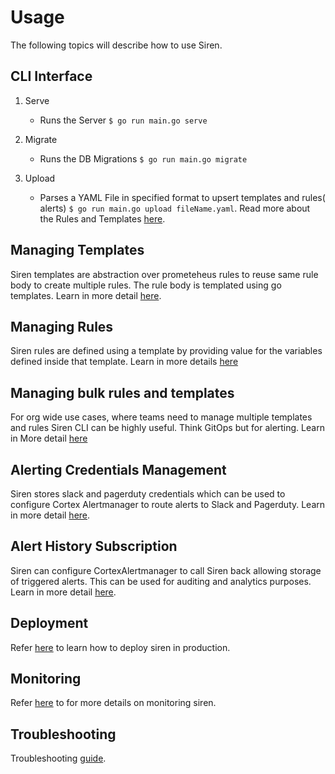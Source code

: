 # Usage

The following topics will describe how to use Siren.

## CLI Interface

1. Serve
    - Runs the Server  `$ go run main.go serve`

2. Migrate
    - Runs the DB Migrations `$ go run main.go migrate`

3. Upload
    - Parses a YAML File in specified format to upsert templates and rules(
      alerts) `$ go run main.go upload fileName.yaml`. Read more about the Rules and Templates [here](../concepts).

## Managing Templates

Siren templates are abstraction over prometeheus rules to reuse same rule body to create multiple rules. The rule body
is templated using go templates. Learn in more detail [here](./templates.md).

## Managing Rules

Siren rules are defined using a template by providing value for the variables defined inside that template. Learn in
more details [here](./rules.md)

## Managing bulk rules and templates

For org wide use cases, where teams need to manage multiple templates and rules Siren CLI can be highly useful. Think
GitOps but for alerting. Learn in More detail [here](./bulk_rules.md)

## Alerting Credentials Management

Siren stores slack and pagerduty credentials which can be used to configure Cortex Alertmanager to route alerts to Slack
and Pagerduty. Learn in more detail [here](./alert_credential.md).

## Alert History Subscription

Siren can configure CortexAlertmanager to call Siren back allowing storage of triggered alerts. This can be used for
auditing and analytics purposes. Learn in more detail [here](./alert_history.md).

## Deployment

Refer [here](./deployment.md) to learn how to deploy siren in production.

## Monitoring

Refer [here](./monitoring.md) to for more details on monitoring siren.

## Troubleshooting

Troubleshooting [guide](./troubleshooting.md). 

